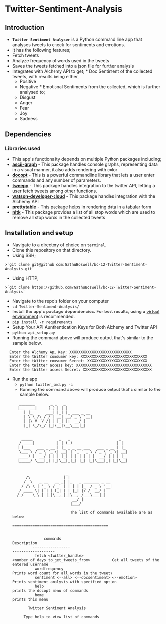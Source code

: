 # Twitter-Sentiment-Analysis

## Introduction
*  **`Twitter Sentiment Analyser`** is a Python command line app that analyses tweets to check for sentiments and emotions.
*  It has the following features;
  *  Fetch tweets
  *  Analyze frequency of words used in the tweets
  *  Saves the tweets fetched into a json file for further analysis
  *  Integrates with Alchemy API to get;
    *  Doc Sentiment of the collected tweets, with results being either, 
      * Positive
      * Negative
    *  Emotional Sentiments from the collected, which is further analysed to;
      *  Disgust
      *  Anger
      *  Fear
      *  Joy
      *  Sadness
      
## Dependencies

### Libraries used
*  This app's functionality depends on multiple Python packages including;
  *  **[ascii-graph](https://www.djangoproject.com/)** - This package handles console graphs, representing data in a visual manner, it also adds rendering with color
  *  **[docopt](http://www.django-rest-framework.org/)** - This is a powerful commandline library that lets a user enter commands and any number of parameters.
  *  **[tweepy](https://github.com/omab/python-social-auth)** - This package handles integration to the twitter API, letting a user fetch tweets among other functions.
  *  **[watson-developer-cloud](https://pillow.readthedocs.org/en/3.1.x/)** - This package handles integration with the Alchemy API
  *  **[prettytable](https://pypi.python.org/pypi/ipdb)** - This package helps in rendering data in a tabular form
  *  **[nltk](https://github.com/kennethreitz/autoenv)** - This package provides a list of all stop words which are used to remove all stop words in the collected tweets

## Installation and setup
*  Navigate to a directory of choice on `terminal`.
*  Clone this repository on that directory.
  *  Using SSH;

    >`git clone git@github.com:GathuBoswell/bc-12-Twitter-Sentiment-Analysis.git`

  *  Using HTTP;

    >`git clone https://github.com/GathuBoswell/bc-12-Twitter-Sentiment-Analysis`

*  Navigate to the repo's folder on your computer
  *  `cd Twitter-Sentiment-Analysis/`
*  Install the app's package dependencies. For best results, using a [virtual environment](http://virtualenv.readthedocs.org/en/latest/installation.html) is recommended.
  *  `pip install -r requirements`
*  Setup Your API Aunthentication Keys for Both Alchemy and Twitter API
  *  `python api_setup.py`
  *  Running the command above will produce output that's similar to the sample below.
  ```
    Enter the Alchemy Api Key: XXXXXXXXXXXXXXXXXXXXXXXXXXXX
    Enter the tWitter consumer key: XXXXXXXXXXXXXXXXXXXXXXXXXXXXXX
    Enter the tWitter consumer Secret: XXXXXXXXXXXXXXXXXXXXXXXXXXX
    Enter the tWitter access key: XXXXXXXXXXXXXXXXXXXXXXXXXXXXXXXXXX
    Enter the tWitter access Secret: XXXXXXXXXXXXXXXXXXXXXXXXXXXXXXX
  ```
* Run the app
  *  `python twitter_cmd.py -i`
  *  Running the command above will produce output that's similar to the sample below.
  ```
     _______       _ _   _
    |__   __|     (_) | | |
       | |_      ___| |_| |_ ___ _ __
       | \ \ /\ / / | __| __/ _ \ '__|
       | |\ V  V /| | |_| ||  __/ |
       |_| \_/\_/ |_|\__|\__\___|_|
    
    
      _____            _   _                      _
     / ____|          | | (_)                    | |
    | (___   ___ _ __ | |_ _ _ __ ___   ___ _ __ | |_
     \___ \ / _ \ '_ \| __| | '_ ` _ \ / _ \ '_ \| __|
     ____) |  __/ | | | |_| | | | | | |  __/ | | | |_
    |_____/ \___|_| |_|\__|_|_| |_| |_|\___|_| |_|\__|
    
    
                          _
        /\               | |
       /  \   _ __   __ _| |_   _ _______ _ __
      / /\ \ | '_ \ / _` | | | | |_  / _ \ '__|
     / ____ \| | | | (_| | | |_| |/ /  __/ |
    /_/    \_\_| |_|\__,_|_|\__, /___\___|_|
                             __/ |
                            |___/

                            The list of commands available are as below
                            ===========================================


                commands                                                                Description
           -----------------                                                        -------------------
            fetch <twitter_handle> <number_of_days_to_get_tweets_from>          Get all tweets of the entered username
            wordfrequency                                                       Prints word count for all words in the tweets
            sentiment <--all> <--docsentiment> <--emotion>                      Prints sentiment analysis with specified option
            help                                                                prints the docopt menu of commands
            home                                                                prints this menu

         Twitter Sentiment Analysis
    
       Type help to view list of commands
  ```